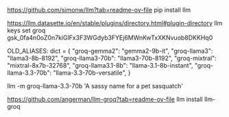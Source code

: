 https://github.com/simonw/llm?tab=readme-ov-file
pip install llm


https://llm.datasette.io/en/stable/plugins/directory.html#plugin-directory
llm keys set groq
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




OLD_ALIASES: dict = {
    "groq-gemma2": "gemma2-9b-it",
    "groq-llama3": "llama3-8b-8192",
    "groq-llama3-70b": "llama3-70b-8192",
    "groq-mixtral": "mixtral-8x7b-32768",
    "groq-llama3.1-8b": "llama-3.1-8b-instant",
    "groq-llama-3.3-70b": "llama-3.3-70b-versatile",
}


llm -m groq-llama-3.3-70b 'A sassy name for a pet sasquatch'




https://github.com/angerman/llm-groq?tab=readme-ov-file
llm install llm-groq